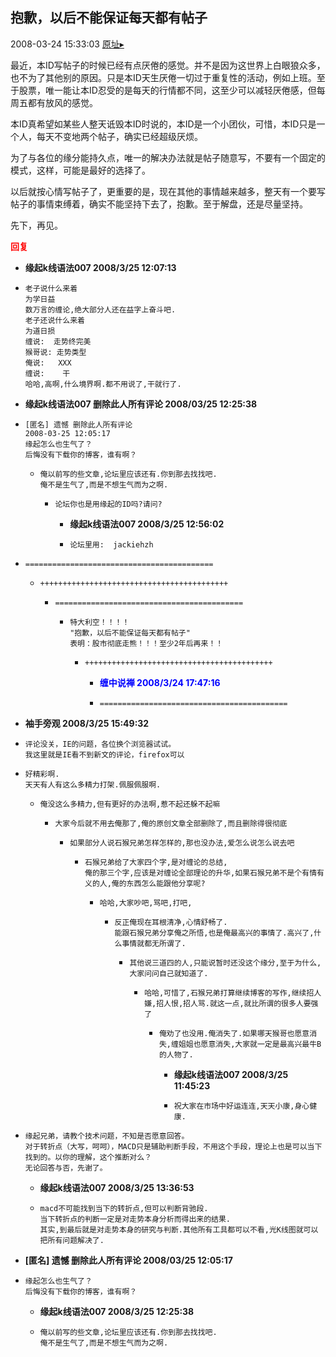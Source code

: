 ## 抱歉，以后不能保证每天都有帖子
2008-03-24 15:33:03
[原址▸](http://www.fxgan.com/chan_time/2008_01_06/962.htm)



 最近，本ID写帖子的时候已经有点厌倦的感觉。并不是因为这世界上白眼狼众多，也不为了其他别的原因。只是本ID天生厌倦一切过于重复性的活动，例如上班。至于股票，唯一能让本ID忍受的是每天的行情都不同，这至少可以减轻厌倦感，但每周五都有放风的感觉。


 


 本ID真希望如某些人整天诋毁本ID时说的，本ID是一个小团伙，可惜，本ID只是一个人，每天不变地两个帖子，确实已经超级厌烦。


 


 为了与各位的缘分能持久点，唯一的解决办法就是帖子随意写，不要有一个固定的模式，这样，可能是最好的选择了。


 


 以后就按心情写帖子了，更重要的是，现在其他的事情越来越多，整天有一个要写帖子的事情束缚着，确实不能坚持下去了，抱歉。至于解盘，还是尽量坚持。


 


 先下，再见。


 


 





<font color='red'>**回复**</font>


- **缘起k线语法007 2008/3/25 12:07:13**
- ```
  老子说什么来着
  为学日益
  数万言的缠论,绝大部分人还在益字上奋斗吧.
  老子还说什么来着
  为道日损
  缠说:  走势终完美
  猴哥说: 走势类型
  俺说:   XXX
  缠说:    干
  哈哈,高啊,什么境界啊.都不用说了,干就行了.
  ```
- **缘起k线语法007 删除此人所有评论  2008/03/25 12:25:38**
- ```
  [匿名] 遗憾 删除此人所有评论 
  2008-03-25 12:05:17 
  缘起怎么也生气了？
  后悔没有下载你的博客，谁有啊？
  ```
   - ```
     俺以前写的些文章,论坛里应该还有.你到那去找找吧.
     俺不是生气了,而是不想生气而为之啊.
     ```
      - ```
        论坛你也是用缘起的ID吗?请问?
        ```
         - **缘起k线语法007 2008/3/25 12:56:02**
         - ```
           论坛里用:  jackiehzh
           ```
- ```
  ==========================================
  ```
   - ```
     ++++++++++++++++++++++++++++++++++++++++++
     ```
      - ```
        ==========================================
        ```
         - ```
           特大利空！！！！
           "抱歉，以后不能保证每天都有帖子"
           表明：股市彻底走熊！！！至少2年后再来！！
           ```
            - ```
              ++++++++++++++++++++++++++++++++++++++++++
              ```
               - **<font color='blue'>缠中说禅 2008/3/24 17:47:16</font>**
               - ```
                 ==========================================
                 ```
- **袖手旁观 2008/3/25 15:49:32**
- ```
  评论没关，IE的问题，各位换个浏览器试试。
  我这里就是IE看不到新文的评论，firefox可以
  ```
- ```
  好精彩啊.
  天天有人有这么多精力打架.佩服佩服啊.
  ```
   - ```
     俺没这么多精力,但有更好的办法啊,惹不起还躲不起嘛
     ```
      - ```
        大家今后就不用去俺那了,俺的原创文章全部删除了,而且删除得很彻底
        ```
         - ```
           如果部分人说石猴兄弟怎样怎样的,那也没办法,爱怎么说怎么说去吧
           ```
            - ```
              石猴兄弟给了大家四个字,是对缠论的总结,
              俺的那三个字,应该是对缠论全部理论的升华,如果石猴兄弟不是个有情有义的人,俺的东西怎么能跟他分享呢? 
              ```
               - ```
                 哈哈,大家吵吧,骂吧,打吧,
                 ```
                  - ```
                    反正俺现在耳根清净,心情舒畅了.
                    能跟石猴兄弟分享俺之所悟,也是俺最高兴的事情了.高兴了,什么事情就都无所谓了.
                    ```
                     - ```
                       其他说三道四的人,只能说暂时还没这个缘分,至于为什么,大家问问自己就知道了.
                       ```
                        - ```
                          哈哈,可惜了,石猴兄弟打算继续博客的写作,继续招人嫌,招人恨,招人骂.就这一点,就比所谓的很多人要强了
                          ```
                           - ```
                             俺劝了也没用.俺消失了.如果哪天猴哥也愿意消失,缠姐姐也愿意消失,大家就一定是最高兴最牛B的人物了.
                             ```
                              - **缘起k线语法007 2008/3/25 11:45:23**
                              - ```
                                祝大家在市场中好运连连,天天小康,身心健康.
                                ```
- ```
  缘起兄弟，请教个技术问题，不知是否愿意回答。
  对于转折点（大写，呵呵），MACD只是辅助判断手段，不用这个手段，理论上也是可以当下找到的。以你的理解，这个推断对么？
  无论回答与否，先谢了。
  ```
   - **缘起k线语法007 2008/3/25 13:36:53**
   - ```
     macd不可能找到当下的转折点,但可以判断背驰段.
     当下转折点的判断一定是对走势本身分析而得出来的结果.
     其实,到最后就是对走势本身的研究与判断.其他所有工具都可以不看,光K线图就可以把所有问题解决了.
     ```
- **[匿名] 遗憾 删除此人所有评论  2008/03/25 12:05:17**
- ```
  缘起怎么也生气了？
  后悔没有下载你的博客，谁有啊？
  ```
   - **缘起k线语法007 2008/3/25 12:25:38**
   - ```
     俺以前写的些文章,论坛里应该还有.你到那去找找吧.
     俺不是生气了,而是不想生气而为之啊.
     ```
